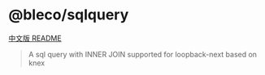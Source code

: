 # @bleco/sqlquery

[中文版 README](README-CN.md)

> A sql query with INNER JOIN supported for loopback-next based on knex

